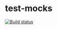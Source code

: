 # test-mocks
[![Build status](https://ci.appveyor.com/api/projects/status/80vkcle39guise4u?svg=true)](https://ci.appveyor.com/project/RebikHub/test-mocks)
